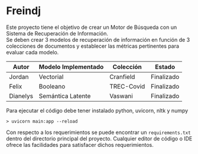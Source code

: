 # Freindj
Este proyecto tiene el objetivo de crear un Motor de Búsqueda con un Sistema de Recuperación de Información.  
Se deben crear 3 modelos de recuperación de información en función de 3 colecciones de documentos y establecer las métricas pertinentes para evaluar cada modelo.  
  
| Autor    | Modelo Implementado | Colección   | Estado      | 
|----------|---------------------|-------------|-------------|
| Jordan   | Vectorial           | Cranfield   | Finalizado  |
| Felix    | Booleano            | TREC-Covid  | Finalizado  |
| Dianelys | Semántica Latente   | Vaswani     | Finalizado  |
                                      

Para ejecutar el código debe tener instalado python, uvicorn, nltk y numpy
```
> uvicorn main:app --reload
```
Con respecto a los requerimientos se puede encontrar un ```requirements.txt``` dentro del directorio principal del proyecto. Cualquier editor de código o IDE ofrece las facilidades para satisfacer dichos requerimientos.
